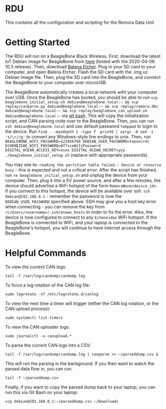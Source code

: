 # RDU

This contains all the configuration and scripting for the Remora Data Unit

# Getting Started

The RDU will run on a BeagleBone Black Wireless. First, download the latest IoT Debian image for BeagleBone from [here](https://debian.beagleboard.org/images/bone-debian-10.3-iot-armhf-2020-04-06-4gb.img.xz) (tested with the 2020-04-06 10.3 release). Then, download [Balena Etcher](https://www.balena.io/etcher/). Plug in your SD card to your computer, and open Balena Etcher. Flash the SD card with the .img.xz Debian image file. Then, plug the SD card into the BeagleBone, and connect the BeagleBone to your computer over microUSB.

The BeagleBone automatically creates a local network with your computer over USB. Once the BeagleBone has booted, you should be able to run `scp beaglebone_initial_setup.sh debian@beaglebone.local:~ && scp replay/canparse.py debian@beaglebone.local:~ && scp replay/remora.dbc debian@beaglebone.local:~ && scp replay/beaglebone_can_upload.sh debian@beaglebone.local:~` via [git bash](https://git-scm.com/downloads). This will copy the initialization script, and CAN parsing code over to the BeagleBone. Then, you can run `ssh debian@beaglebone.local` and use default password `temppwd` to login to the device. Run `find . -maxdepth 1 -type f -print0 | xargs -0 sed -i 's/\r//g'` to convert any Windows-style line endings to unix. Then, run `BEAGLEBONE_WIFI_PASSWORD=123456789 DEBIAN_USER_PASSWORD=topsecret ECHENEIDAE_WIFI_PASSWORD=OfficeWifiPassword DIGITAL_OCEAN_ACCESS_KEY=xxxx DIGITAL_OCEAN_SECRET=yyy ./beaglebone_initial_setup.sh` (replace with appropriate passwords).

You may see `Re-reading the partition table failed.: Device or resource busy` - this is expected and not a critical error. After the script has finished, run `rm beaglebone_initial_setup.sh` and unplug the device from your computer. Then, plug it into a 5V power source, and after a few minutes, the device should advertise a WiFi hotspot of the form `RemoraBone<device_id>`. If you connect to this hotspot, the device will be available over ssh: `ssh debian@192.168.8.1` - remember the password is now the `DEBIAN_USER_PASSWORD` specified above. SSH may give you a host key error when connecting - you can remove the key from `/c/Users/<username>/.ssh/known_hosts` in order to fix the error. Also, the device is now configured to connect to any `Echeneidae` WiFi hotspot. If the BeagleBone is connected to WiFi, and your laptop is connected to the BeagleBone's hotspot, you will continue to have internet access through the BeagleBone.

# Helpful Commands

To view the current CAN logs:

```
tail -f /var/log/candump/candump.log
```

To force a log rotation of the CAN log file:

```
sudo logrotate -vf /etc/logrotate.d/canlog
```

To view the next time a timer will trigger (either the CAN log rotation, or the CAN upload process):

```
sudo systemctl list-timers
```
 
To view the CAN uploader logs:

```
sudo journalctl -u canupload.*
```

To parse the current CAN logs into a CSV:

```
tail -f /var/log/candump/candump.log | canparse >> ~/parseddump.csv &
```

This will run the parsing in the background. If you then want to watch the parsed data flow in, you can run:

```
tail -f ~/parseddump.csv
```

Finally, if you want to copy the parsed dump back to your laptop, you can run this via Git Bash on your laptop:

```
scp debian@192.168.8.1:~/parseddump.csv ~/Downloads
```
